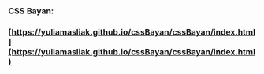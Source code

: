 ### CSS Bayan: 
### [https://yuliamasliak.github.io/cssBayan/cssBayan/index.html](https://yuliamasliak.github.io/cssBayan/cssBayan/index.html)
